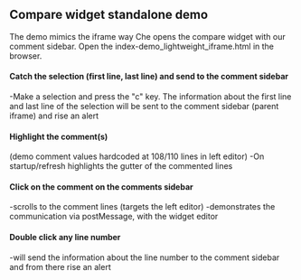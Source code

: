 ## Compare widget standalone demo

The demo mimics the iframe way Che opens the compare widget with our comment sidebar.
Open the index-demo_lightweight_iframe.html in the browser.

#### Catch the selection (first line, last line) and send to the comment sidebar
-Make a selection and press the "c" key.
The information about the first line and last line of the selection will be sent to the comment sidebar (parent iframe)
and rise an alert

#### Highlight the comment(s)
(demo comment values hardcoded at 108/110 lines in left editor)
-On startup/refresh highlights the gutter of the commented lines

#### Click on the comment on the comments sidebar
-scrolls to the comment lines (targets the left editor)
-demonstrates the communication via postMessage, with the widget editor

#### Double click any line number
-will send the information about the line number to the comment sidebar and from there rise an alert
